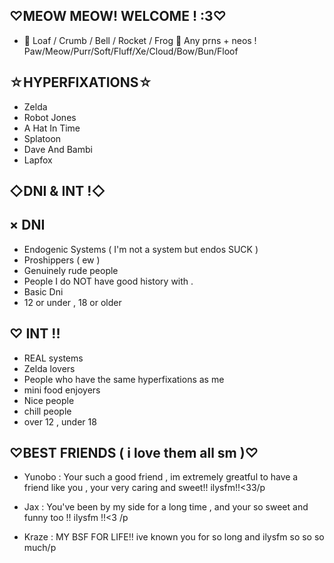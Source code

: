 ♡MEOW MEOW! WELCOME  ! :3♡
-
- 🥞 Loaf / Crumb / Bell / Rocket / Frog
  🍔 Any prns + neos ! Paw/Meow/Purr/Soft/Fluff/Xe/Cloud/Bow/Bun/Floof

☆HYPERFIXATIONS☆
-
  - Zelda
  - Robot Jones
  - A Hat In Time
  - Splatoon
  - Dave And Bambi
  - Lapfox
 
◇DNI & INT !◇
-

× DNI
- 
  - Endogenic Systems ( I'm not a system but endos SUCK )
  - Proshippers ( ew )
  - Genuinely rude people
  - People I do NOT have good history with .
  - Basic Dni
  - 12 or under  , 18 or older

♡ INT !!
-
 - REAL systems 
 - Zelda lovers
 - People who have the same hyperfixations as me
 - mini food enjoyers
 - Nice people
 - chill people
 - over 12 , under 18
 




  ♡BEST FRIENDS ( i love them all sm )♡
  -
  - Yunobo : Your such a good friend , im extremely greatful to have a friend like you , your very caring and sweet!! ilysfm!!<33/p
  
  - Jax : You've been by my side for a long time , and your so sweet and funny too !! ilysfm !!<3 /p
  
  - Kraze : MY BSF FOR LIFE!! ive known you for so long and ilysfm so so so much/p
